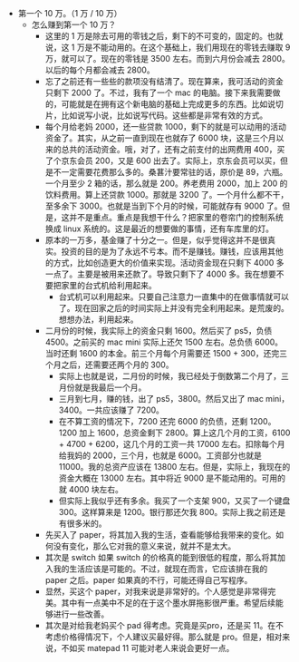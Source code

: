 - 第一个 10 万。（1 万 / 10 万）
	- 怎么赚到第一个 10 万？
		- 这里的 1 万是除去可用的零钱之后，剩下的不可变的，固定的。也就说，这 1 万是不能动用的。在这个基础上，我们用现在的零钱去赚取 9 万，就可以了。现在的零钱是 3500 左右。而到六月份会减去 2800。以后的每个月都会减去 2800。
		- 忘了之前还有一些些的款项没有结清了。现在算来，我可活动的资金只剩下 2000 了。不过，我有了一个 mac 的电脑。接下来我需要做的，可能就是在拥有这个新电脑的基础上完成更多的东西。比如说切片，比如说写小说，比如说写代码。这些都是非常有效的方式。
		- 每个月给老妈 2000，还一些贷款 1000，剩下的就是可以动用的活动资金了。其实，从之前一直到现在也就存了 6000 块，这是三个月以来的总共的活动资金。哦，对了，还有之前支付的出网费用 400，买了个京东会员 200，又是 600 出去了。实际上，京东会员可以买，但是不一定需要花费那么多的。桑葚汁要常驻的话，原价是 89，六瓶。一个月至少 2 箱的话，那么就是 200。养老费用 2000，加上 200 的饮料费用。算上还贷款 1000。那就是 3200 了。一个月什么都不干，至多余下 3000。也就是当到下个月的时候，可能就存有 9000 了。但是，这并不是重点。重点是我想干什么？把家里的卷帘门的控制系统换成 linux 系统的。这是最近的想要做的事情，还有车库里的灯。
		- 原本的一万多，基金赚了十分之一。但是，似乎觉得这并不是很真实。投资的目的是为了永远不亏本。而不是赚钱。赚钱，应该用其他的方式，比如创造更大的价值来实现。活动资金现在只剩下 4000 多一点了。主要是被用来还款了。导致只剩下了 4000 多。我在想要不要把家里的台式机给利用起来。
			- 台式机可以利用起来。只要自己注意力一直集中的在做事情就可以了。现在回家之后的时间实际上并没有完全利用起来。是荒废的。想想办法，利用起来。
		- 二月份的时候，我实际上的资金只剩 1600。然后买了 ps5，负债 4500。之前买的 mac mini 实际上还欠 1500 左右。总负债 6000。当时还剩 1600 的本金。前三个月每个月需要还 1500 + 300，还完三个月之后，还需要还两个月的 300。
			- 实际上也就是说，二月份的时候，我已经处于倒数第二个月了，三月份就是我最后一个月。
			- 三月到七月，赚的钱，出了 ps5，3800。然后又出了 mac mini，3400。一共应该赚了 7200。
			- 在不算工资的情况下，7200 还完 6000 的负债，还剩 1200。1200 加上 1600，总资金剩下 2800。算上这几个月的工资，6100 + 4700 + 6200，这几个月的工资一共 17000 左右。扣除每个月给我妈的 2000，三个月，也就是 6000。工资部分也就是 11000。我的总资产应该在 13800 左右。但是，实际上，我现在的资金大概在 13000 左右。其中将近 9000 是不能动用的。可用的就 4000 块左右。
			- 但实际上我似乎还有多余。我买了一个支架 900，又买了一个键盘 300。这样算来是 1200。银行那还欠我 800。实际上我之前还是有很多米的。
		- 先买入了 paper，将其加入我的生活，查看能够给我带来的变化。如何没有变化，那么它对我的意义来说，就并不是太大。
		- 其次是 switch 如果 switch 的价格真的能到很低的程度，那么将其加入我的生活应该是可能的。不过，就现在而言，它应该排在我的 paper 之后。paper 如果真的不行，可能还得自己写程序。
		- 显然，买这个 paper，对我来说是非常好的。个人感觉是非常得完美。其中有一点美中不足的在于这个墨水屏拖影很严重。希望后续能够进行一些改善。
		- 其次是对给我老妈买个 pad 得考虑。究竟是买pro，还是买 11。在不考虑价格得情况下，个人建议买最好得。那么就是 pro。但是，相对来说，不如买 matepad 11 可能对老人来说会更好一点。